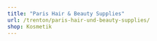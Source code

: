 ```yaml
---
title: "Paris Hair & Beauty Supplies"
url: /trenton/paris-hair-und-beauty-supplies/
shop: Kosmetik
---
```

